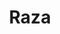 ---
title: Raza
date: 
draft: false

# descripcion
description : Torzada chata simple

materials: Plata 925

color: Plateado

dimensions: 6cm (ajustable)

code: 03-09-0057

type: "Pulseras"

categories: []

price: $22.820,00

price_eftvo: $19.400,00

# Images
# first image will be shown in the product page
images:
  # - image: "images/path_to_image"
  # La ubicacion de las imagenes es imagenes/Pulseras/Pulseras.Plata/03-09-0057-raza
  - image: "./images/pulseras/plata/03-09-0057-torzada-chata-simple_a.JPG"
  - image: "./images/pulseras/plata/03-09-0057-torzada-chata-simple_b.JPG"
---